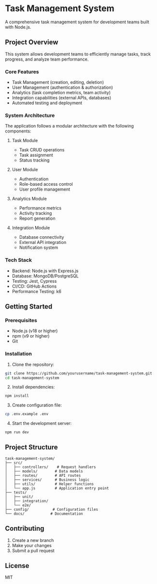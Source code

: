 # Task Management System

A comprehensive task management system for development teams built with Node.js.

## Project Overview

This system allows development teams to efficiently manage tasks, track progress, and analyze team performance.

### Core Features

- Task Management (creation, editing, deletion)
- User Management (authentication & authorization)
- Analytics (task completion metrics, team activity)
- Integration capabilities (external APIs, databases)
- Automated testing and deployment

### System Architecture

The application follows a modular architecture with the following components:

1. Task Module

   - Task CRUD operations
   - Task assignment
   - Status tracking

2. User Module

   - Authentication
   - Role-based access control
   - User profile management

3. Analytics Module

   - Performance metrics
   - Activity tracking
   - Report generation

4. Integration Module
   - Database connectivity
   - External API integration
   - Notification system

### Tech Stack

- Backend: Node.js with Express.js
- Database: MongoDB/PostgreSQL
- Testing: Jest, Cypress
- CI/CD: GitHub Actions
- Performance Testing: k6

## Getting Started

### Prerequisites

- Node.js (v18 or higher)
- npm (v9 or higher)
- Git

### Installation

1. Clone the repository:

```bash
git clone https://github.com/yourusername/task-management-system.git
cd task-management-system
```

2. Install dependencies:

```bash
npm install
```

3. Create configuration file:

```bash
cp .env.example .env
```

4. Start the development server:

```bash
npm run dev
```

## Project Structure

```
task-management-system/
├── src/
│   ├── controllers/    # Request handlers
│   ├── models/        # Data models
│   ├── routes/        # API routes
│   ├── services/      # Business logic
│   ├── utils/         # Helper functions
│   └── app.js         # Application entry point
├── tests/
│   ├── unit/
│   ├── integration/
│   └── e2e/
├── config/           # Configuration files
└── docs/            # Documentation
```

## Contributing

1. Create a new branch
2. Make your changes
3. Submit a pull request

## License

MIT
